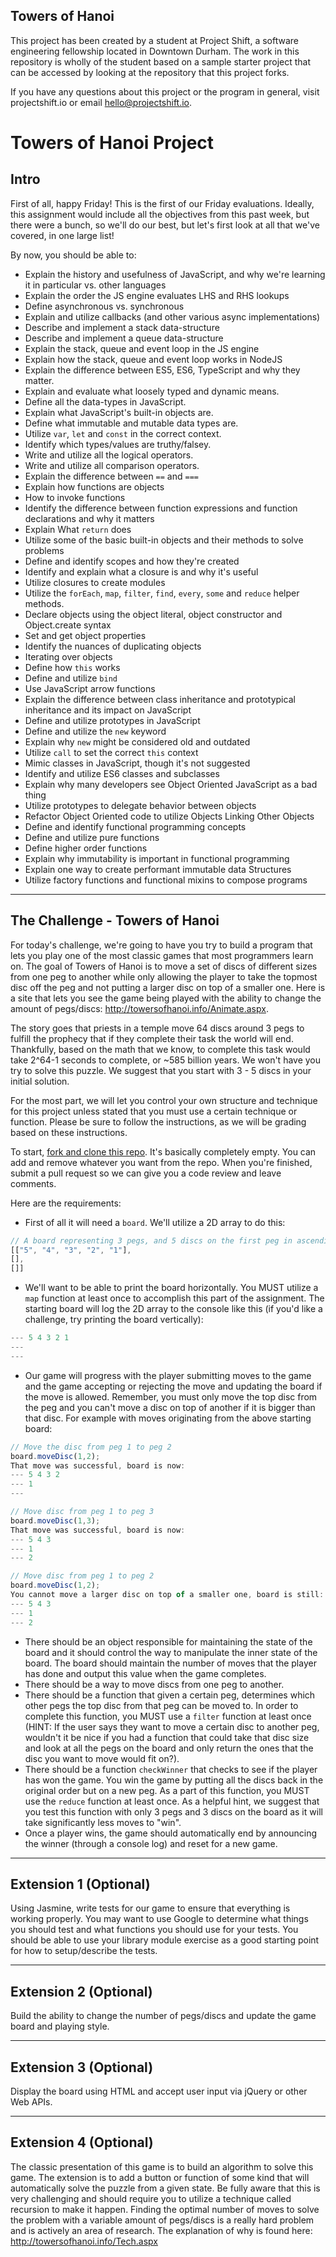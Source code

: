 ## Towers of Hanoi

This project has been created by a student at Project Shift, a software engineering fellowship located in Downtown Durham.  The work in this repository is wholly of the student based on a sample starter project that can be accessed by looking at the repository that this project forks.

If you have any questions about this project or the program in general, visit projectshift.io or email hello@projectshift.io.


# Towers of Hanoi Project

## Intro

First of all, happy Friday! This is the first of our Friday evaluations. Ideally, this assignment would include all the objectives from this past week, but there were a bunch, so we'll do our best, but let's first look at all that we've covered, in one large list!

By now, you should be able to:

- Explain the history and usefulness of JavaScript, and why we're learning it in particular vs. other languages
- Explain the order the JS engine evaluates LHS and RHS lookups
- Define asynchronous vs. synchronous
- Explain and utilize callbacks (and other various async implementations)
- Describe and implement a stack data-structure
- Describe and implement a queue data-structure
- Explain the stack, queue and event loop in the JS engine
- Explain how the stack, queue and event loop works in NodeJS
- Explain the difference between ES5, ES6, TypeScript and why they matter.
- Explain and evaluate what loosely typed and dynamic means.
- Define all the data-types in JavaScript.
- Explain what JavaScript's built-in objects are.
- Define what immutable and mutable data types are.
- Utilize `var`, `let` and `const` in the correct context.
- Identify which types/values are truthy/falsey.
- Write and utilize all the logical operators.
- Write and utilize all comparison operators.
- Explain the difference between `==` and `===`
- Explain how functions are objects
- How to invoke functions
- Identify the difference between function expressions and function declarations and why it matters
- Explain What `return` does
- Utilize some of the basic built-in objects and their methods to solve problems
- Define and identify scopes and how they're created
- Identify and explain what a closure is and why it's useful
- Utilize closures to create modules
- Utilize the `forEach`, `map`, `filter`, `find`, `every`, `some` and `reduce` helper methods.
- Declare objects using the object literal, object constructor and Object.create syntax
- Set and get object properties
- Identify the nuances of duplicating objects
- Iterating over objects
- Define how `this` works
- Define and utilize `bind`
- Use JavaScript arrow functions
- Explain the difference between class inheritance and prototypical inheritance and its impact on JavaScript
- Define and utilize prototypes in JavaScript
- Define and utilize the `new` keyword
- Explain why `new` might be considered old and outdated
- Utilize `call` to set the correct `this` context
- Mimic classes in JavaScript, though it's not suggested
- Identify and utilize ES6 classes and subclasses
- Explain why many developers see Object Oriented JavaScript as a bad thing
- Utilize prototypes to delegate behavior between objects
- Refactor Object Oriented code to utilize Objects Linking Other Objects
- Define and identify functional programming concepts
- Define and utilize pure functions
- Define higher order functions
- Explain why immutability is important in functional programming
- Explain one way to create performant immutable data Structures
- Utilize factory functions and functional mixins to compose programs

---

## The Challenge - Towers of Hanoi

For today's challenge, we're going to have you try to build a program that lets you play one of the most classic games that most programmers learn on. The goal of Towers of Hanoi is to move a set of discs of different sizes from one peg to another while only allowing the player to take the topmost disc off the peg and not putting a larger disc on top of a smaller one. Here is a site that lets you see the game being played with the ability to change the amount of pegs/discs: http://towersofhanoi.info/Animate.aspx.

The story goes that priests in a temple move 64 discs around 3 pegs to fulfill the prophecy that if they complete their task the world will end. Thankfully, based on the math that we know, to complete this task would take 2^64-1 seconds to complete, or ~585 billion years. We won't have you try to solve this puzzle. We suggest that you start with 3 - 5 discs in your initial solution.

For the most part, we will let you control your own structure and technique for this project unless stated that you must use a certain technique or function. Please be sure to follow the instructions, as we will be grading based on these instructions.

To start, [fork and clone this repo](https://github.com/projectshft/towers-of-hanoi). It's basically completely empty. You can add and remove whatever you want from the repo. When you're finished, submit a pull request so we can give you a code review and leave comments.

Here are the requirements:

- First of all it will need a `board`. We'll utilize a 2D array to do this:

```JavaScript
// A board representing 3 pegs, and 5 discs on the first peg in ascending order.  This is a normal starting position for the game.
[["5", "4", "3", "2", "1"],
[],
[]]
```

- We'll want to be able to print the board horizontally. You MUST utilize a `map` function at least once to accomplish this part of the assignment. The starting board will log the 2D array to the console like this (if you'd like a challenge, try printing the board vertically):

```JavaScript
--- 5 4 3 2 1
---
---
```

- Our game will progress with the player submitting moves to the game and the game accepting or rejecting the move and updating the board if the move is allowed. Remember, you must only move the top disc from the peg and you can't move a disc on top of another if it is bigger than that disc. For example with moves originating from the above starting board:

```JavaScript
// Move the disc from peg 1 to peg 2
board.moveDisc(1,2);
That move was successful, board is now:
--- 5 4 3 2
--- 1
---

// Move disc from peg 1 to peg 3
board.moveDisc(1,3);
That move was successful, board is now:
--- 5 4 3
--- 1
--- 2

// Move disc from peg 1 to peg 2
board.moveDisc(1,2);
You cannot move a larger disc on top of a smaller one, board is still:
--- 5 4 3
--- 1
--- 2
```

- There should be an object responsible for maintaining the state of the board and it should control the way to manipulate the inner state of the board. The board should maintain the number of moves that the player has done and output this value when the game completes.
- There should be a way to move discs from one peg to another.
- There should be a function that given a certain peg, determines which other pegs the top disc from that peg can be moved to. In order to complete this function, you MUST use a `filter` function at least once (HINT: If the user says they want to move a certain disc to another peg, wouldn't it be nice if you had a function that could take that disc size and look at all the pegs on the board and only return the ones that the disc you want to move would fit on?).
- There should be a function `checkWinner` that checks to see if the player has won the game. You win the game by putting all the discs back in the original order but on a new peg. As a part of this function, you MUST use the `reduce` function at least once. As a helpful hint, we suggest that you test this function with only 3 pegs and 3 discs on the board as it will take significantly less moves to "win".
- Once a player wins, the game should automatically end by announcing the winner (through a console log) and reset for a new game.

---

## Extension 1 (Optional)

Using Jasmine, write tests for our game to ensure that everything is working properly. You may want to use Google to determine what things you should test and what functions you should use for your tests. You should be able to use your library module exercise as a good starting point for how to setup/describe the tests.

---

## Extension 2 (Optional)

Build the ability to change the number of pegs/discs and update the game board and playing style.

---

## Extension 3 (Optional)

Display the board using HTML and accept user input via jQuery or other Web APIs.

---

## Extension 4 (Optional)

The classic presentation of this game is to build an algorithm to solve this game. The extension is to add a button or function of some kind that will automatically solve the puzzle from a given state. Be fully aware that this is very challenging and should require you to utilize a technique called recursion to make it happen. Finding the optimal number of moves to solve the problem with a variable amount of pegs/discs is a really hard problem and is actively an area of research. The explanation of why is found here: http://towersofhanoi.info/Tech.aspx

